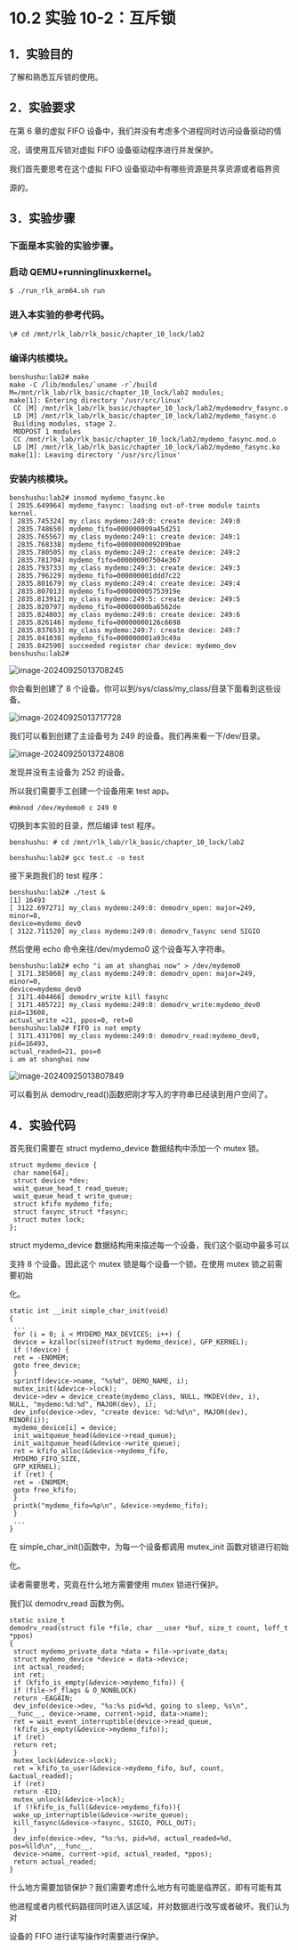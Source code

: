 # 10.2 实验 10-2：互斥锁

## 1．实验目的

了解和熟悉互斥锁的使用。

## 2．实验要求

在第 6 章的虚拟 FIFO 设备中，我们并没有考虑多个进程同时访问设备驱动的情

况，请使用互斥锁对虚拟 FIFO 设备驱动程序进行并发保护。

我们首先要思考在这个虚拟 FIFO 设备驱动中有哪些资源是共享资源或者临界资

源的。

## 3．实验步骤

### 下面是本实验的实验步骤。

### 启动 QEMU+runninglinuxkernel。

```
$ ./run_rlk_arm64.sh run
```



### 进入本实验的参考代码。

```
\# cd /mnt/rlk_lab/rlk_basic/chapter_10_lock/lab2
```

### 编译内核模块。

```
benshushu:lab2# make
make -C /lib/modules/`uname -r`/build 
M=/mnt/rlk_lab/rlk_basic/chapter_10_lock/lab2 modules;
make[1]: Entering directory '/usr/src/linux'
 CC [M] /mnt/rlk_lab/rlk_basic/chapter_10_lock/lab2/mydemodrv_fasync.o
 LD [M] /mnt/rlk_lab/rlk_basic/chapter_10_lock/lab2/mydemo_fasync.o
 Building modules, stage 2.
 MODPOST 1 modules
 CC /mnt/rlk_lab/rlk_basic/chapter_10_lock/lab2/mydemo_fasync.mod.o
 LD [M] /mnt/rlk_lab/rlk_basic/chapter_10_lock/lab2/mydemo_fasync.ko
make[1]: Leaving directory '/usr/src/linux'
```

### 安装内核模块。

```
benshushu:lab2# insmod mydemo_fasync.ko 
[ 2835.649964] mydemo_fasync: loading out-of-tree module taints kernel.
[ 2835.745324] my_class mydemo:249:0: create device: 249:0
[ 2835.748650] mydemo_fifo=000000009a45d251
[ 2835.765567] my_class mydemo:249:1: create device: 249:1
[ 2835.768338] mydemo_fifo=0000000009209bae
[ 2835.780505] my_class mydemo:249:2: create device: 249:2
[ 2835.781704] mydemo_fifo=000000007504e367
[ 2835.793733] my_class mydemo:249:3: create device: 249:3
[ 2835.796229] mydemo_fifo=000000001ddd7c22
[ 2835.801679] my_class mydemo:249:4: create device: 249:4
[ 2835.807013] mydemo_fifo=000000005753919e
[ 2835.813912] my_class mydemo:249:5: create device: 249:5
[ 2835.820797] mydemo_fifo=00000000ba6562de
[ 2835.824803] my_class mydemo:249:6: create device: 249:6
[ 2835.826146] mydemo_fifo=00000000126c6698
[ 2835.837653] my_class mydemo:249:7: create device: 249:7
[ 2835.841038] mydemo_fifo=000000001a93c49a
[ 2835.842590] succeeded register char device: mydemo_dev
benshushu:lab2#
```

![image-20240925013708245](image/image-20240925013708245.png)

你会看到创建了 8 个设备。你可以到/sys/class/my_class/目录下面看到这些设备。

![image-20240925013717728](image/image-20240925013717728.png)

我们可以看到创建了主设备号为 249 的设备。我们再来看一下/dev/目录。

![image-20240925013724808](image/image-20240925013724808.png)

发现并没有主设备为 252 的设备。

所以我们需要手工创建一个设备用来 test app。

```
#mknod /dev/mydemo0 c 249 0
```

切换到本实验的目录，然后编译 test 程序。

```
benshushu: # cd /mnt/rlk_lab/rlk_basic/chapter_10_lock/lab2

benshushu:lab2# gcc test.c -o test
```

接下来跑我们的 test 程序：

```
benshushu:lab2# ./test &
[1] 16493
[ 3122.697271] my_class mydemo:249:0: demodrv_open: major=249, minor=0, 
device=mydemo_dev0
[ 3122.711520] my_class mydemo:249:0: demodrv_fasync send SIGIO
```

然后使用 echo 命令来往/dev/mydemo0 这个设备写入字符串。

```
benshushu:lab2# echo "i am at shanghai now" > /dev/mydemo0 
[ 3171.385060] my_class mydemo:249:0: demodrv_open: major=249, minor=0, 
device=mydemo_dev0
[ 3171.404466] demodrv_write kill fasync
[ 3171.405722] my_class mydemo:249:0: demodrv_write:mydemo_dev0 pid=13608, 
actual_write =21, ppos=0, ret=0
benshushu:lab2# FIFO is not empty
[ 3171.431700] my_class mydemo:249:0: demodrv_read:mydemo_dev0, pid=16493, 
actual_readed=21, pos=0
i am at shanghai now
```

![image-20240925013807849](image/image-20240925013807849.png)

可以看到从 demodrv_read()函数把刚才写入的字符串已经读到用户空间了。

## 4．实验代码

首先我们需要在 struct mydemo_device 数据结构中添加一个 mutex 锁。

```
struct mydemo_device {
 char name[64];
 struct device *dev;
 wait_queue_head_t read_queue;
 wait_queue_head_t write_queue;
 struct kfifo mydemo_fifo;
 struct fasync_struct *fasync;
 struct mutex lock;
};
```

struct mydemo_device 数据结构用来描述每一个设备，我们这个驱动中最多可以

支持 8 个设备。因此这个 mutex 锁是每个设备一个锁。在使用 mutex 锁之前需要初始

化。

```
static int __init simple_char_init(void)
{
 ...
 for (i = 0; i < MYDEMO_MAX_DEVICES; i++) {
 device = kzalloc(sizeof(struct mydemo_device), GFP_KERNEL);
 if (!device) {
 ret = -ENOMEM;
 goto free_device;
 }
 sprintf(device->name, "%s%d", DEMO_NAME, i);
 mutex_init(&device->lock);
 device->dev = device_create(mydemo_class, NULL, MKDEV(dev, i), 
NULL, "mydemo:%d:%d", MAJOR(dev), i);
 dev_info(device->dev, "create device: %d:%d\n", MAJOR(dev), 
MINOR(i));
 mydemo_device[i] = device;
 init_waitqueue_head(&device->read_queue);
 init_waitqueue_head(&device->write_queue);
 ret = kfifo_alloc(&device->mydemo_fifo,
 MYDEMO_FIFO_SIZE,
 GFP_KERNEL);
 if (ret) {
 ret = -ENOMEM;
 goto free_kfifo;
 }
 printk("mydemo_fifo=%p\n", &device->mydemo_fifo);
 }
 ...
}
```

在 simple_char_init()函数中，为每一个设备都调用 mutex_init 函数对锁进行初始

化。

读者需要思考，究竟在什么地方需要使用 mutex 锁进行保护。

我们以 demodrv_read 函数为例。

```
static ssize_t
demodrv_read(struct file *file, char __user *buf, size_t count, loff_t *ppos)
{
 struct mydemo_private_data *data = file->private_data;
 struct mydemo_device *device = data->device;
 int actual_readed;
 int ret;
 if (kfifo_is_empty(&device->mydemo_fifo)) {
 if (file->f_flags & O_NONBLOCK)
 return -EAGAIN;
 dev_info(device->dev, "%s:%s pid=%d, going to sleep, %s\n", 
__func__, device->name, current->pid, data->name);
 ret = wait_event_interruptible(device->read_queue,
 !kfifo_is_empty(&device->mydemo_fifo));
 if (ret)
 return ret;
 }
 mutex_lock(&device->lock);
 ret = kfifo_to_user(&device->mydemo_fifo, buf, count, &actual_readed);
 if (ret)
 return -EIO;
 mutex_unlock(&device->lock);
 if (!kfifo_is_full(&device->mydemo_fifo)){
 wake_up_interruptible(&device->write_queue);
 kill_fasync(&device->fasync, SIGIO, POLL_OUT);
 }
 dev_info(device->dev, "%s:%s, pid=%d, actual_readed=%d, 
pos=%lld\n",__func__,
 device->name, current->pid, actual_readed, *ppos);
 return actual_readed;
}
```

什么地方需要加锁保护？我们需要考虑什么地方有可能是临界区，即有可能有其

他进程或者内核代码路径同时进入该区域，并对数据进行改写或者破坏。我们认为对

设备的 FIFO 进行读写操作时需要进行保护。